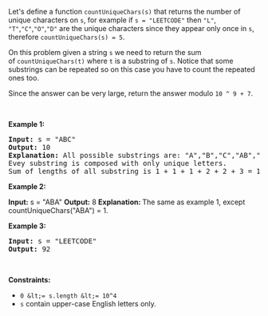 Let's define a function `` countUniqueChars(s) ``&nbsp;that returns the number of unique characters on `` s ``, for example if `` s = "LEETCODE" ``&nbsp;then `` "L" ``, `` "T" ``,`` "C" ``,`` "O" ``,`` "D" `` are the unique characters since they appear only once in `` s ``, therefore&nbsp;`` countUniqueChars(s) = 5 ``.  
  
On this problem given a string `` s `` we need to return the sum of&nbsp;`` countUniqueChars(t) ``&nbsp;where `` t `` is a substring of `` s ``. Notice that some substrings can be repeated so on this case you have to count the repeated ones too.

Since the answer can be very large, return&nbsp;the answer&nbsp;modulo&nbsp;`` 10 ^ 9 + 7 ``.

&nbsp;

__Example 1:__

<pre>
<strong>Input:</strong> s = "ABC"
<strong>Output:</strong> 10
<strong>Explanation: </strong>All possible substrings are: "A","B","C","AB","BC" and "ABC".
Evey substring is composed with only unique letters.
Sum of lengths of all substring is 1 + 1 + 1 + 2 + 2 + 3 = 10
</pre>

__Example 2:__

<strong>Input:</strong> s = "ABA"
    <strong>Output:</strong> 8
    <strong>Explanation: </strong>The same as example 1, except countUniqueChars("ABA") = 1.

__Example 3:__

<pre>
<strong>Input:</strong> s = "LEETCODE"
<strong>Output:</strong> 92
</pre>

&nbsp;

__Constraints:__

*   `` 0 &lt;= s.length &lt;= 10^4 ``
*   `` s ``&nbsp;contain upper-case English letters only.